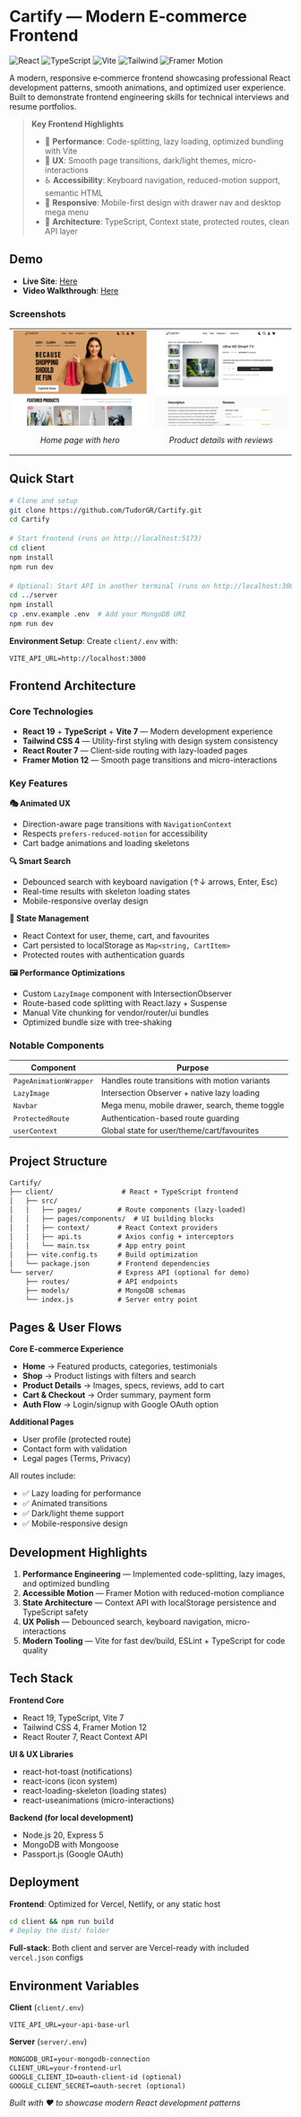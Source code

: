 # Cartify — Modern E‑commerce Frontend

![React](https://img.shields.io/badge/React-19.x-61DAFB?style=flat&logo=react&logoColor=white)
![TypeScript](https://img.shields.io/badge/TypeScript-5.8-3178C6?style=flat&logo=typescript&logoColor=white)
![Vite](https://img.shields.io/badge/Vite-7.x-646CFF?style=flat&logo=vite&logoColor=white)
![Tailwind](https://img.shields.io/badge/Tailwind-4.x-06B6D4?style=flat&logo=tailwindcss&logoColor=white)
![Framer Motion](https://img.shields.io/badge/Framer%20Motion-12.x-0055FF?style=flat&logo=framer&logoColor=white)

A modern, responsive e‑commerce frontend showcasing professional React development patterns, smooth animations, and optimized user experience. Built to demonstrate frontend engineering skills for technical interviews and resume portfolios.

> **Key Frontend Highlights**
>
> - 🚀 **Performance**: Code-splitting, lazy loading, optimized bundling with Vite
> - 🎨 **UX**: Smooth page transitions, dark/light themes, micro-interactions
> - ♿ **Accessibility**: Keyboard navigation, reduced-motion support, semantic HTML
> - 📱 **Responsive**: Mobile-first design with drawer nav and desktop mega menu
> - 🔧 **Architecture**: TypeScript, Context state, protected routes, clean API layer

## Demo

- **Live Site**: [Here](https://cartify-neon.vercel.app/)
- **Video Walkthrough**: [Here](https://github.com/user-attachments/assets/937ca7fc-1fce-46c6-b31c-db70235151a7)

### Screenshots

<table>
  <tr>
    <td width="50%">
      <img src="client/src/assets/screenshot1.png" alt="Home page" />
      <p align="center"><em>Home page with hero</em></p>
    </td>
    <td width="50%">
      <img src="client/src/assets/screenshot2.png" alt="Product details" />
      <p align="center"><em>Product details with reviews</em></p>
    </td>
  </tr>
</table>

## Quick Start

```bash
# Clone and setup
git clone https://github.com/TudorGR/Cartify.git
cd Cartify

# Start frontend (runs on http://localhost:5173)
cd client
npm install
npm run dev

# Optional: Start API in another terminal (runs on http://localhost:3000)
cd ../server
npm install
cp .env.example .env  # Add your MongoDB URI
npm run dev
```

**Environment Setup**: Create `client/.env` with:

```
VITE_API_URL=http://localhost:3000
```

## Frontend Architecture

### Core Technologies

- **React 19** + **TypeScript** + **Vite 7** — Modern development experience
- **Tailwind CSS 4** — Utility-first styling with design system consistency
- **React Router 7** — Client-side routing with lazy-loaded pages
- **Framer Motion 12** — Smooth page transitions and micro-interactions

### Key Features

**🎭 Animated UX**

- Direction-aware page transitions with `NavigationContext`
- Respects `prefers-reduced-motion` for accessibility
- Cart badge animations and loading skeletons

**🔍 Smart Search**

- Debounced search with keyboard navigation (↑↓ arrows, Enter, Esc)
- Real-time results with skeleton loading states
- Mobile-responsive overlay design

**🛒 State Management**

- React Context for user, theme, cart, and favourites
- Cart persisted to localStorage as `Map<string, CartItem>`
- Protected routes with authentication guards

**🖼️ Performance Optimizations**

- Custom `LazyImage` component with IntersectionObserver
- Route-based code splitting with React.lazy + Suspense
- Manual Vite chunking for vendor/router/ui bundles
- Optimized bundle size with tree-shaking

### Notable Components

| Component              | Purpose                                        |
| ---------------------- | ---------------------------------------------- |
| `PageAnimationWrapper` | Handles route transitions with motion variants |
| `LazyImage`            | Intersection Observer + native lazy loading    |
| `Navbar`               | Mega menu, mobile drawer, search, theme toggle |
| `ProtectedRoute`       | Authentication-based route guarding            |
| `userContext`          | Global state for user/theme/cart/favourites    |

## Project Structure

```
Cartify/
├── client/                 # React + TypeScript frontend
│   ├── src/
│   │   ├── pages/         # Route components (lazy-loaded)
│   │   ├── pages/components/  # UI building blocks
│   │   ├── context/       # React Context providers
│   │   ├── api.ts         # Axios config + interceptors
│   │   └── main.tsx       # App entry point
│   ├── vite.config.ts     # Build optimization
│   └── package.json       # Frontend dependencies
└── server/                # Express API (optional for demo)
    ├── routes/            # API endpoints
    ├── models/            # MongoDB schemas
    └── index.js           # Server entry point
```

## Pages & User Flows

**Core E-commerce Experience**

- **Home** → Featured products, categories, testimonials
- **Shop** → Product listings with filters and search
- **Product Details** → Images, specs, reviews, add to cart
- **Cart & Checkout** → Order summary, payment form
- **Auth Flow** → Login/signup with Google OAuth option

**Additional Pages**

- User profile (protected route)
- Contact form with validation
- Legal pages (Terms, Privacy)

All routes include:

- ✅ Lazy loading for performance
- ✅ Animated transitions
- ✅ Dark/light theme support
- ✅ Mobile-responsive design

## Development Highlights

1. **Performance Engineering** — Implemented code-splitting, lazy images, and optimized bundling
2. **Accessible Motion** — Framer Motion with reduced-motion compliance
3. **State Architecture** — Context API with localStorage persistence and TypeScript safety
4. **UX Polish** — Debounced search, keyboard navigation, micro-interactions
5. **Modern Tooling** — Vite for fast dev/build, ESLint + TypeScript for code quality

## Tech Stack

**Frontend Core**

- React 19, TypeScript, Vite 7
- Tailwind CSS 4, Framer Motion 12
- React Router 7, React Context API

**UI & UX Libraries**

- react-hot-toast (notifications)
- react-icons (icon system)
- react-loading-skeleton (loading states)
- react-useanimations (micro-interactions)

**Backend (for local development)**

- Node.js 20, Express 5
- MongoDB with Mongoose
- Passport.js (Google OAuth)

## Deployment

**Frontend**: Optimized for Vercel, Netlify, or any static host

```bash
cd client && npm run build
# Deploy the dist/ folder
```

**Full-stack**: Both client and server are Vercel-ready with included `vercel.json` configs

## Environment Variables

**Client** (`client/.env`)

```
VITE_API_URL=your-api-base-url
```

**Server** (`server/.env`)

```
MONGODB_URI=your-mongodb-connection
CLIENT_URL=your-frontend-url
GOOGLE_CLIENT_ID=oauth-client-id (optional)
GOOGLE_CLIENT_SECRET=oauth-secret (optional)
```

_Built with ❤️ to showcase modern React development patterns_
